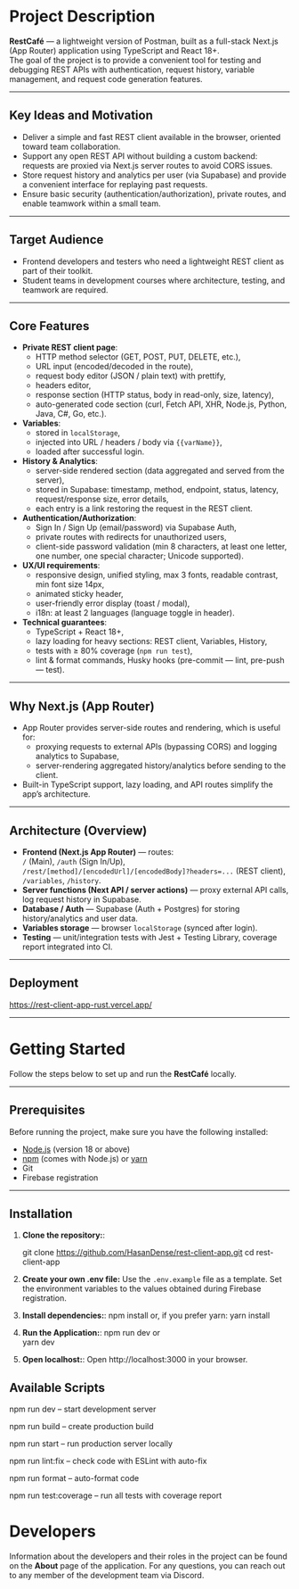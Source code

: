 # Project Description

**RestCafé** — a lightweight version of Postman, built as a full-stack Next.js (App Router) application using TypeScript and React 18+.  
The goal of the project is to provide a convenient tool for testing and debugging REST APIs with authentication, request history, variable management, and request code generation features.

---

## Key Ideas and Motivation

- Deliver a simple and fast REST client available in the browser, oriented toward team collaboration.
- Support any open REST API without building a custom backend: requests are proxied via Next.js server routes to avoid CORS issues.
- Store request history and analytics per user (via Supabase) and provide a convenient interface for replaying past requests.
- Ensure basic security (authentication/authorization), private routes, and enable teamwork within a small team.

---

## Target Audience

- Frontend developers and testers who need a lightweight REST client as part of their toolkit.
- Student teams in development courses where architecture, testing, and teamwork are required.

---

## Core Features

- **Private REST client page**:
  - HTTP method selector (GET, POST, PUT, DELETE, etc.),
  - URL input (encoded/decoded in the route),
  - request body editor (JSON / plain text) with prettify,
  - headers editor,
  - response section (HTTP status, body in read-only, size, latency),
  - auto-generated code section (curl, Fetch API, XHR, Node.js, Python, Java, C#, Go, etc.).
- **Variables**:
  - stored in `localStorage`,
  - injected into URL / headers / body via `{{varName}}`,
  - loaded after successful login.
- **History & Analytics**:
  - server-side rendered section (data aggregated and served from the server),
  - stored in Supabase: timestamp, method, endpoint, status, latency, request/response size, error details,
  - each entry is a link restoring the request in the REST client.
- **Authentication/Authorization**:
  - Sign In / Sign Up (email/password) via Supabase Auth,
  - private routes with redirects for unauthorized users,
  - client-side password validation (min 8 characters, at least one letter, one number, one special character; Unicode supported).
- **UX/UI requirements**:
  - responsive design, unified styling, max 3 fonts, readable contrast, min font size 14px,
  - animated sticky header,
  - user-friendly error display (toast / modal),
  - i18n: at least 2 languages (language toggle in header).
- **Technical guarantees**:
  - TypeScript + React 18+,
  - lazy loading for heavy sections: REST client, Variables, History,
  - tests with ≥ 80% coverage (`npm run test`),
  - lint & format commands, Husky hooks (pre-commit — lint, pre-push — test).

---

## Why Next.js (App Router)

- App Router provides server-side routes and rendering, which is useful for:
  - proxying requests to external APIs (bypassing CORS) and logging analytics to Supabase,
  - server-rendering aggregated history/analytics before sending to the client.
- Built-in TypeScript support, lazy loading, and API routes simplify the app’s architecture.

---

## Architecture (Overview)

- **Frontend (Next.js App Router)** — routes:  
  `/` (Main), `/auth` (Sign In/Up), `/rest/[method]/[encodedUrl]/[encodedBody]?headers=...` (REST client), `/variables`, `/history`.
- **Server functions (Next API / server actions)** — proxy external API calls, log request history in Supabase.
- **Database / Auth** — Supabase (Auth + Postgres) for storing history/analytics and user data.
- **Variables storage** — browser `localStorage` (synced after login).
- **Testing** — unit/integration tests with Jest + Testing Library, coverage report integrated into CI.

---

## Deployment

https://rest-client-app-rust.vercel.app/

---

# Getting Started

Follow the steps below to set up and run the **RestCafé** locally.

---

## Prerequisites

Before running the project, make sure you have the following installed:

- [Node.js](https://nodejs.org/) (version 18 or above)
- [npm](https://www.npmjs.com/) (comes with Node.js) or [yarn](https://yarnpkg.com/)
- Git
- Firebase registration

---

## Installation

1. **Clone the repository:**:

   git clone https://github.com/HasanDense/rest-client-app.git
   cd rest-client-app

2. **Create your own .env file:**
   Use the `.env.example` file as a template.
   Set the environment variables to the values obtained during Firebase registration.

3. **Install dependencies:**:
   npm install
   or, if you prefer yarn:
   yarn install

4. **Run the Application:**:
   npm run dev
   or  
    yarn dev

5. **Open localhost:**:
   Open http://localhost:3000 in your browser.

## Available Scripts

npm run dev – start development server

npm run build – create production build

npm run start – run production server locally

npm run lint:fix – check code with ESLint with auto-fix

npm run format – auto-format code

npm run test:coverage – run all tests with coverage report

# Developers

Information about the developers and their roles in the project can be found on the **About** page of the application.
For any questions, you can reach out to any member of the development team via Discord.

